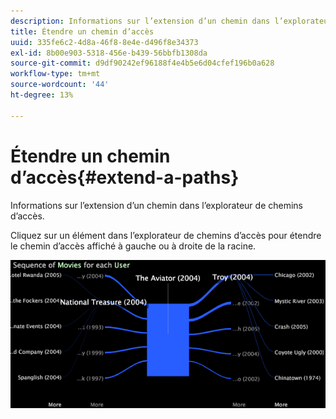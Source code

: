 ```yaml
---
description: Informations sur l’extension d’un chemin dans l’explorateur de chemins d’accès.
title: Étendre un chemin d’accès
uuid: 335fe6c2-4d8a-46f8-8e4e-d496f8e34373
exl-id: 8b00e903-5318-456e-b439-56bbfb1308da
source-git-commit: d9df90242ef96188f4e4b5e6d04cfef196b0a628
workflow-type: tm+mt
source-wordcount: '44'
ht-degree: 13%

---
```


# Étendre un chemin d’accès{#extend-a-paths}

Informations sur l’extension d’un chemin dans l’explorateur de chemins d’accès.

Cliquez sur un élément dans l’explorateur de chemins d’accès pour étendre le chemin d’accès affiché à gauche ou à droite de la racine.

![](assets/vis_PathBrowser_ExplorePaths.png)
